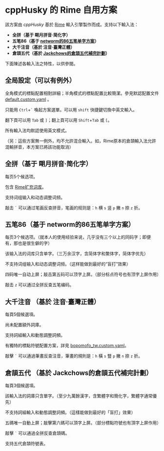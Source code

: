 # cppHusky 的 Rime 自用方案

該方案由 *cppHusky* 基於 [Rime](https://github.com/rime/home) 輸入引擎製作而成。支持以下輸入法：

+ **全拼（基于 朙月拼音·简化字）**
+ **五笔86（基于 [networm的86五笔单字方案](https://github.com/networm/Rime)）**
+ **大千注音（基於 注音·臺灣正體）**
+ **倉頡五代（基於 [Jackchows的倉頡五代補完計劃](https://github.com/Jackchows/Cangjie5)）**

下面陳述各輸入法之特性，以供參閱。

## 全局設定（可以有例外）

全角模式的標點配置相對詳細；半角模式的標點配置比較簡潔。參見默認配置文件 [default.custom.yaml](https://github.com/cppHusky/Rime/blob/main/default.custom.yaml) 。

只能用 `Ctrl`+`` ` `` 喚起方案選單。可以用 `shift` 快捷鍵切換中英文輸入。

翻下頁可以用 `Tab` 或 `]`；翻上頁可以用 `Shift`+`Tab` 或 `[`。

所有輸入法均默認使用英文模式。

（另：這些方案無一例外，均不允許混合輸入。如，Rime原本的倉頡輸入法允許混輸拼音，本方案已將該功能取消）

## 全拼（基于 朙月拼音·简化字）

每页5个候选项。

包含 [Rime扩充词库](https://github.com/rime-aca/dictionaries)。

支持词组输入和动态调整词频。

敲击 `` ` `` 可以通过笔画反查拼音，笔画的规则是：`h` 横 `s` 竖 `p` 撇 `n` 捺 `z` 折。

## 五笔86（基于 networm的86五笔单字方案）

每页3个候选项。（就本人的使用经验来说，几乎没有三个以上的同码字；即便有，那也是很生僻的字）

该输入法的词库只含单字。（三万余汉字，含简体字和繁体字，简体字优先）

不支持词组输入和动态调整词频。（这样能做到最好的“盲打”效果）

四码唯一自动上屏；敲击第五码可以顶字上屏。（部分标点符号也有顶字上屏作用）

敲击 `z` 可以通过全拼反查五笔编码。

## 大千注音 （基於 注音·臺灣正體）

每頁5個候選項。

尚未配置額外詞庫。

支持詞組輸入和動態調整詞頻。

有獨特的標點符號配置方案，詳見 [bopomofo_tw.custom.yaml](https://github.com/cppHusky/Rime/blob/main/bopomofo_tw.custom.yaml)。

敲擊 `` ` `` 可以通過筆畫反查注音，筆畫的規則是：`h` 橫 `s` 豎 `p` 撇 `n` 捺 `z` 折。

## 倉頡五代 （基於 Jackchows的倉頡五代補完計劃）

每頁3個候選項。

該輸入法的詞庫只含單字。（至少九萬餘漢字，含繁體字和簡化字，繁體字通常優先）

不支持詞組輸入和動態調整詞頻。（這樣能做到最好的「盲打」效果）

五碼唯一自動上屏；敲擊第六碼可以頂字上屏。（部分標點符號也有頂字上屏作用）

敲擊 `` ` `` 可以通過全拼反查倉頡碼。

支持五代倉頡符號表。
